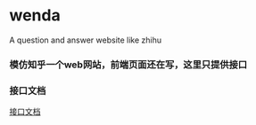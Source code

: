# wenda
A question and answer website like zhihu 

### 模仿知乎一个web网站，前端页面还在写，这里只提供接口



### 接口文档
[接口文档](https://github.com/dackh/wenda/blob/master/%E6%8E%A5%E5%8F%A3%E6%96%87%E6%A1%A3.md)




